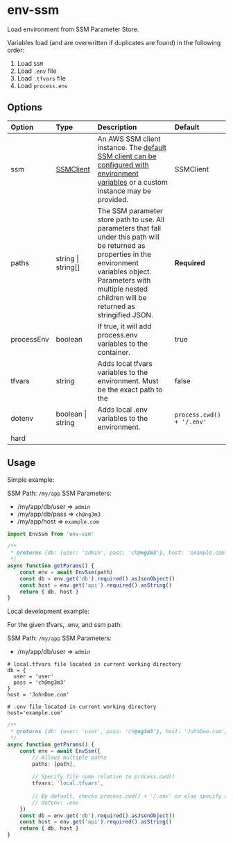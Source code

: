 # env-ssm

Load environment from SSM Parameter Store.

Variables load (and are overwritten if duplicates are found) in the following order:

1. Load `SSM`
2. Load `.env` file
3. Load `.tfvars` file
4. Load `process.env`

## Options

| Option     | Type                                                                                              | Description                                                                                                                                                                                                                      | Default                   |
|:-----------|:--------------------------------------------------------------------------------------------------|:---------------------------------------------------------------------------------------------------------------------------------------------------------------------------------------------------------------------------------|:--------------------------|
| ssm        | [SSMClient](https://docs.aws.amazon.com/AWSJavaScriptSDK/v3/latest/clients/client-ssm/index.html) | An AWS SSM client instance. The [default SSM client can be configured with environment variables](https://docs.aws.amazon.com/sdk-for-java/v1/developer-guide/setup-credentials.html) or a custom instance may be provided.      | SSMClient                 |
| paths      | string \| string[]                                                                                | The SSM parameter store path to use. All parameters that fall under this path will be returned as properties in the environment variables object. Parameters with multiple nested children will be returned as stringified JSON. | **Required**              |
| processEnv | boolean                                                                                           | If true, it will add process.env variables to the container.                                                                                                                                                                     | true                      |
| tfvars     | string                                                                                            | Adds local tfvars variables to the environment. Must be the exact path to the                                                                                                                                                      | false                     |
| dotenv     | boolean \| string                                                                                 | Adds local .env variables to the environment.                                                                                                                                                                                    | `process.cwd() + '/.env'` |
| hard       |                                                                                                   |                                                                                                                                                                                                                                  |                           |

## Usage

Simple example:

SSM Path: `/my/app`
SSM Parameters:
- /my/app/db/user => `admin`
- /my/app/db/pass => `ch@ng3m3`
- /my/app/host => `example.com`

```ts
import EnvSsm from 'env-ssm'

/**
 * @returns {db: {user: 'admin', pass: 'ch@ng3m3'}, host: 'example.com'}
 */
async function getParams() {
    const env = await EnvSsm(path)
    const db = env.get('db').required().asJsonObject()
    const host = env.get('api').required().asString()
    return { db, host }
}
```

Local development example:

For the given tfvars, .env, and ssm path:

SSM Path: `/my/app`
SSM Parameters:
- /my/app/db/user => `admin`

```hcl-terraform
# local.tfvars file located in current working directory
db = {
  user = 'user'
  pass = 'ch@ng3m3'
}
host = 'JohnDoe.com'
```

```dotenv
# .env file located in current working directory
host='example.com'
```

```ts
/**
 * @returns {db: {user: 'user', pass: 'ch@ng3m3'}, host: 'JohnDoe.com'}
 */
async function getParams() {
    const env = await EnvSsm({
        // Allows multiple paths
        paths: [path],
        
        // Specify file name relative to process.cwd()
        tfvars: 'local.tfvars',
        
        // By default, checks process.cwd() + '/.env' or else specify a file name relative to process.cwd()
        // dotenv: .env
    })
    const db = env.get('db').required().asJsonObject()
    const host = env.get('api').required().asString()
    return { db, host }
}
```

